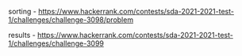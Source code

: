 sorting - https://www.hackerrank.com/contests/sda-2021-2021-test-1/challenges/challenge-3098/problem

results - https://www.hackerrank.com/contests/sda-2021-2021-test-1/challenges/challenge-3099

